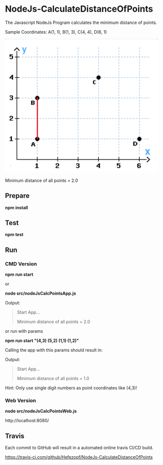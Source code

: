 # NodeJs-CalculateDistanceOfPoints
The Javascript NodeJs Program calculates the minimum distance of points.

Sample Coordinates: A(1, 1), B(1, 3), C(4, 4), D(6, 1) 

![Coordinates](src/resources/Coordinates.png "Coordinates")

Minimum distance of all points = 2.0


## Prepare

**npm install**


## Test

**npm test**


## Run
### CMD Version

**npm run start**

or 

**node src/nodeJsCalcPointsApp.js**

Output:

>Start App...
>
>Minimum distance of all points = 2.0

or run with params

**npm run start "(4,3) (5,2) (1,1) (1,2)"**

Calling the app with this params should result in:
 
Output:

>Start App...
>
>Minimum distance of all points = 1.0

Hint: Only use single digit numbers as point coordinates like (4,3)!


### Web Version

**node src/nodeJsCalcPointsWeb.js**

http://localhost:8080/


## Travis

Each commit to GitHub will result in a automated online travis CI/CD build.

https://travis-ci.com/github/Hefezopf/NodeJs-CalculateDistanceOfPoints
